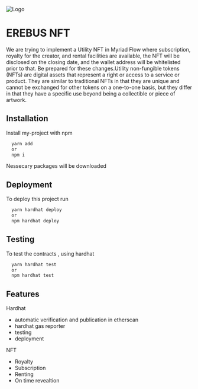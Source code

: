 
![Logo](https://ipfs.io/ipfs/Qmc8n1dxDfypkEagsv2WwSsvG9bPTLqYp4B5H5ZxZoiHpW?filename=hello.jpg)


# EREBUS NFT

We are trying to implement a Utility NFT in 
Myriad Flow where subscription, royalty for the creator, 
and rental facilities are available, 
the NFT will be disclosed on the closing date, 
and the wallet address will be whitelisted prior to that. 
Be prepared for these changes.Utility non-fungible tokens (NFTs) are 
digital assets that represent a right or 
access to a service or product. They are 
similar to traditional NFTs in that they
 are unique and cannot be exchanged for other
  tokens on a one-to-one basis, but they differ in 
  that they have a specific use beyond being a collectible 
  or piece of artwork.

  



## Installation

Install my-project with npm

```bash
  yarn add 
  or 
  npm i

```

Nessecary packages will be downloaded

    
## Deployment

To deploy this project run 

```bash
  yarn hardhat deploy
  or 
  npm hardhat deploy

```

## Testing
To test the contracts , using hardhat 

```bash
  yarn hardhat test
  or 
  npm hardhat test

```
## Features
Hardhat
- automatic verification and publication in etherscan
- hardhat gas reporter
- testing
-  deployment

NFT
- Royalty
- Subscription
- Renting
- On time revealtion
